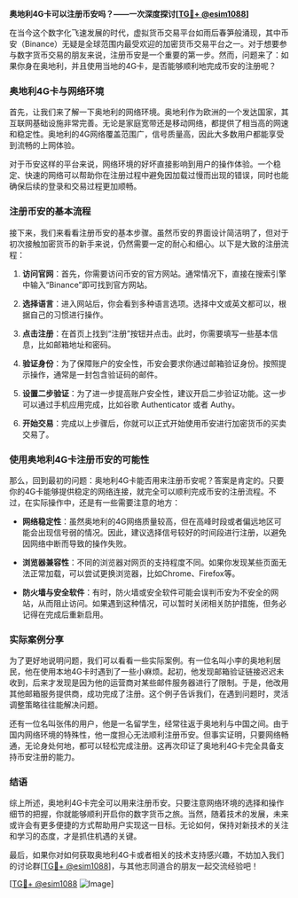 **奥地利4G卡可以注册币安吗？——一次深度探讨[[TG💪+ @esim1088](https://t.me/s/esim1088)]**

在当今这个数字化飞速发展的时代，虚拟货币交易平台如雨后春笋般涌现，其中币安（Binance）无疑是全球范围内最受欢迎的加密货币交易平台之一。对于想要参与数字货币交易的朋友来说，注册币安是一个重要的第一步。然而，问题来了：如果你身在奥地利，并且使用当地的4G卡，是否能够顺利地完成币安的注册呢？

### 奥地利4G卡与网络环境

首先，让我们来了解一下奥地利的网络环境。奥地利作为欧洲的一个发达国家，其互联网基础设施非常完善。无论是家庭宽带还是移动网络，都提供了相当高的网速和稳定性。奥地利的4G网络覆盖范围广，信号质量高，因此大多数用户都能享受到流畅的上网体验。

对于币安这样的平台来说，网络环境的好坏直接影响到用户的操作体验。一个稳定、快速的网络可以帮助你在注册过程中避免因加载过慢而出现的错误，同时也能确保后续的登录和交易过程更加顺畅。

### 注册币安的基本流程

接下来，我们来看看注册币安的基本步骤。虽然币安的界面设计简洁明了，但对于初次接触加密货币的新手来说，仍然需要一定的耐心和细心。以下是大致的注册流程：

1. **访问官网**：首先，你需要访问币安的官方网站。通常情况下，直接在搜索引擎中输入“Binance”即可找到官方网站。
   
2. **选择语言**：进入网站后，你会看到多种语言选项。选择中文或英文都可以，根据自己的习惯进行操作。

3. **点击注册**：在首页上找到“注册”按钮并点击。此时，你需要填写一些基本信息，比如邮箱地址和密码。

4. **验证身份**：为了保障账户的安全性，币安会要求你通过邮箱验证身份。按照提示操作，通常是一封包含验证码的邮件。

5. **设置二步验证**：为了进一步提高账户安全性，建议开启二步验证功能。这一步可以通过手机应用完成，比如谷歌 Authenticator 或者 Authy。

6. **开始交易**：完成以上步骤后，你就可以正式开始使用币安进行加密货币的买卖交易了。

### 使用奥地利4G卡注册币安的可能性

那么，回到最初的问题：奥地利4G卡能否用来注册币安呢？答案是肯定的。只要你的4G卡能够提供稳定的网络连接，就完全可以顺利完成币安的注册流程。不过，在实际操作中，还是有一些需要注意的地方：

- **网络稳定性**：虽然奥地利的4G网络质量较高，但在高峰时段或者偏远地区可能会出现信号弱的情况。因此，建议选择信号较好的时间段进行注册，以避免因网络中断而导致的操作失败。

- **浏览器兼容性**：不同的浏览器对网页的支持程度不同。如果你发现某些页面无法正常加载，可以尝试更换浏览器，比如Chrome、Firefox等。

- **防火墙与安全软件**：有时，防火墙或安全软件可能会误判币安为不安全的网站，从而阻止访问。如果遇到这种情况，可以暂时关闭相关防护措施，但务必记得在完成后重新启用。

### 实际案例分享

为了更好地说明问题，我们可以看看一些实际案例。有一位名叫小李的奥地利居民，他在使用本地4G卡时遇到了一些小麻烦。起初，他发现邮箱验证链接迟迟未收到，后来才发现是因为他的运营商对某些邮件服务器进行了限制。于是，他改用其他邮箱服务提供商，成功完成了注册。这个例子告诉我们，在遇到问题时，灵活调整策略往往能解决问题。

还有一位名叫张伟的用户，他是一名留学生，经常往返于奥地利与中国之间。由于国内网络环境的特殊性，他一度担心无法顺利注册币安。但事实证明，只要网络畅通，无论身处何地，都可以轻松完成注册。这再次印证了奥地利4G卡完全具备支持币安注册的能力。

### 结语

综上所述，奥地利4G卡完全可以用来注册币安。只要注意网络环境的选择和操作细节的把握，你就能够顺利开启你的数字货币之旅。当然，随着技术的发展，未来或许会有更多便捷的方式帮助用户实现这一目标。无论如何，保持对新技术的关注和学习的态度，才是抓住机遇的关键。

最后，如果你对如何获取奥地利4G卡或者相关的技术支持感兴趣，不妨加入我们的讨论群[[TG💪+ @esim1088](https://t.me/s/esim1088)]，与其他志同道合的朋友一起交流经验吧！

[[TG💪+ @esim1088](https://t.me/s/esim1088) ![Image](https://i.postimg.cc/4NQfJmqS/Snipaste-2025-05-13-00-14-12.png)]